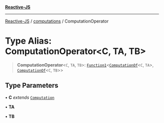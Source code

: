 [**Reactive-JS**](../../README.md)

***

[Reactive-JS](../../README.md) / [computations](../README.md) / ComputationOperator

# Type Alias: ComputationOperator\<C, TA, TB\>

> **ComputationOperator**\<`C`, `TA`, `TB`\>: [`Function1`](../../functions/type-aliases/Function1.md)\<[`ComputationOf`](ComputationOf.md)\<`C`, `TA`\>, [`ComputationOf`](ComputationOf.md)\<`C`, `TB`\>\>

## Type Parameters

• **C** *extends* [`Computation`](../interfaces/Computation.md)

• **TA**

• **TB**
